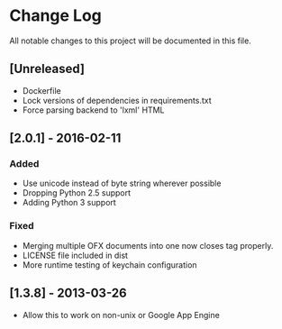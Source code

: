 # Change Log
All notable changes to this project will be documented in this file.

## [Unreleased]
- Dockerfile
- Lock versions of dependencies in requirements.txt
- Force parsing backend to 'lxml' HTML

## [2.0.1] - 2016-02-11
### Added
- Use unicode instead of byte string wherever possible
- Dropping Python 2.5 support
- Adding Python 3 support
### Fixed
- Merging multiple OFX documents into one now closes tag properly.
- LICENSE file included in dist
- More runtime testing of keychain configuration

## [1.3.8] - 2013-03-26
- Allow this to work on non-unix or Google App Engine
